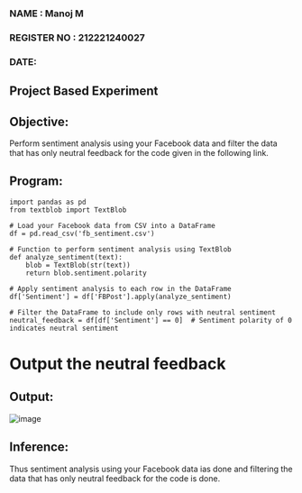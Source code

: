 ### NAME : Manoj M
### REGISTER NO : 212221240027
### DATE:

## Project Based Experiment

## Objective: 
Perform sentiment analysis using your Facebook data and filter the data that has only neutral feedback for the code given in the following link.

## Program:
```
import pandas as pd
from textblob import TextBlob

# Load your Facebook data from CSV into a DataFrame
df = pd.read_csv('fb_sentiment.csv')

# Function to perform sentiment analysis using TextBlob
def analyze_sentiment(text):
    blob = TextBlob(str(text))
    return blob.sentiment.polarity

# Apply sentiment analysis to each row in the DataFrame
df['Sentiment'] = df['FBPost'].apply(analyze_sentiment)

# Filter the DataFrame to include only rows with neutral sentiment
neutral_feedback = df[df['Sentiment'] == 0]  # Sentiment polarity of 0 indicates neutral sentiment
```
# Output the neutral feedback


## Output:
![image](https://github.com/Rajeshkannan-Muthukumar/Project-Based-Experiment-AAI/assets/93901857/875a832c-83e9-4320-bd8d-13f15e0463bd)

## Inference:
Thus sentiment analysis using your Facebook data ias done and filtering the data that has only neutral feedback for the code is done.
